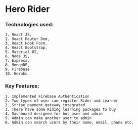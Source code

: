 # Hero Rider

### Technologies used: 
    1. React JS,
    2. React Router Dom,
    3. React Hook Form,
    4. React Bootstrap,
    5. Material UI,
    6. Node JS,
    7. Express,
    8. MongoDB,
    9. Firebase
    10. Heroku


### Key Features:
    1. Implemented Firebase Authentication
    2. Two types of user can register Rider and Learner
    2. Stripe payment gateway integrated
    3. There have some Riding learning packages to buy
    4. Dashboard designed for bot user and admin
    5. Admin can make another user to admin
    6. Admin can search users by their name, email, phone etc.


